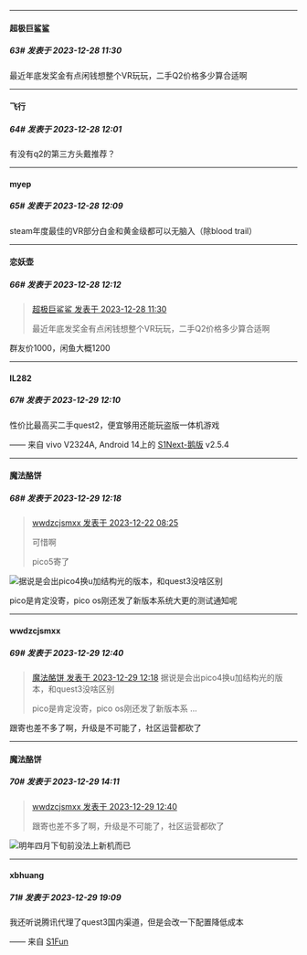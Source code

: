
*****

####  超极巨鲨鲨  
##### 63#       发表于 2023-12-28 11:30

最近年底发奖金有点闲钱想整个VR玩玩，二手Q2价格多少算合适啊


*****

####  飞行  
##### 64#       发表于 2023-12-28 12:01

有没有q2的第三方头戴推荐？


*****

####  myep  
##### 65#       发表于 2023-12-28 12:09

steam年度最佳的VR部分白金和黄金级都可以无脑入（除blood trail）

*****

####  恋妖壶  
##### 66#       发表于 2023-12-28 12:12

<blockquote><a href="httphttps://bbs.saraba1st.com/2b/forum.php?mod=redirect&amp;goto=findpost&amp;pid=63464309&amp;ptid=2164757" target="_blank">超极巨鲨鲨 发表于 2023-12-28 11:30</a>

最近年底发奖金有点闲钱想整个VR玩玩，二手Q2价格多少算合适啊</blockquote>
群友价1000，闲鱼大概1200


*****

####  IL282  
##### 67#       发表于 2023-12-29 12:10

性价比最高买二手quest2，便宜够用还能玩盗版一体机游戏

—— 来自 vivo V2324A, Android 14上的 [S1Next-鹅版](https://github.com/ykrank/S1-Next/releases) v2.5.4


*****

####  魔法酪饼  
##### 68#       发表于 2023-12-29 12:18

<blockquote><a href="httphttps://bbs.saraba1st.com/2b/forum.php?mod=redirect&amp;goto=findpost&amp;pid=63404067&amp;ptid=2164757" target="_blank">wwdzcjsmxx 发表于 2023-12-22 08:25</a>

可惜啊

pico5寄了</blockquote>
<img src="https://static.saraba1st.com/image/smiley/face2017/025.png" referrerpolicy="no-referrer">据说是会出pico4换u加结构光的版本，和quest3没啥区别

pico是肯定没寄，pico os刚还发了新版本系统大更的测试通知呢


*****

####  wwdzcjsmxx  
##### 69#       发表于 2023-12-29 12:40

<blockquote><a href="httphttps://bbs.saraba1st.com/2b/forum.php?mod=redirect&amp;goto=findpost&amp;pid=63474752&amp;ptid=2164757" target="_blank">魔法酪饼 发表于 2023-12-29 12:18</a>
据说是会出pico4换u加结构光的版本，和quest3没啥区别

pico是肯定没寄，pico os刚还发了新版本系 ...</blockquote>
跟寄也差不多了啊，升级是不可能了，社区运营都砍了


*****

####  魔法酪饼  
##### 70#       发表于 2023-12-29 14:11

<blockquote><a href="httphttps://bbs.saraba1st.com/2b/forum.php?mod=redirect&amp;goto=findpost&amp;pid=63475021&amp;ptid=2164757" target="_blank">wwdzcjsmxx 发表于 2023-12-29 12:40</a>

跟寄也差不多了啊，升级是不可能了，社区运营都砍了</blockquote>
<img src="https://static.saraba1st.com/image/smiley/face2017/016.png" referrerpolicy="no-referrer">明年四月下旬前没法上新机而已


*****

####  xbhuang  
##### 71#       发表于 2023-12-29 19:09

我还听说腾讯代理了quest3国内渠道，但是会改一下配置降低成本

—— 来自 [S1Fun](https://s1fun.koalcat.com)

